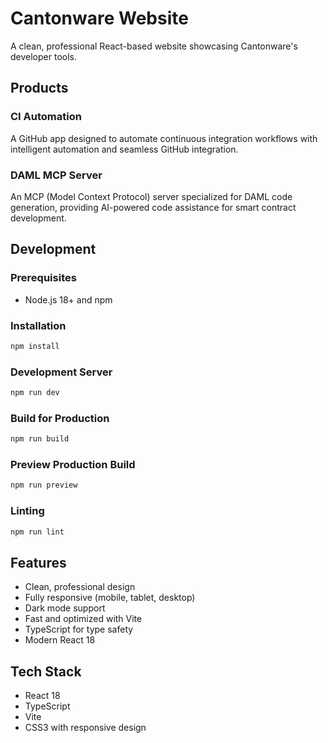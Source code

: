 # Cantonware Website

A clean, professional React-based website showcasing Cantonware's developer tools.

## Products

### CI Automation
A GitHub app designed to automate continuous integration workflows with intelligent automation and seamless GitHub integration.

### DAML MCP Server
An MCP (Model Context Protocol) server specialized for DAML code generation, providing AI-powered code assistance for smart contract development.

## Development

### Prerequisites
- Node.js 18+ and npm

### Installation
```bash
npm install
```

### Development Server
```bash
npm run dev
```

### Build for Production
```bash
npm run build
```

### Preview Production Build
```bash
npm run preview
```

### Linting
```bash
npm run lint
```

## Features

- Clean, professional design
- Fully responsive (mobile, tablet, desktop)
- Dark mode support
- Fast and optimized with Vite
- TypeScript for type safety
- Modern React 18

## Tech Stack

- React 18
- TypeScript
- Vite
- CSS3 with responsive design